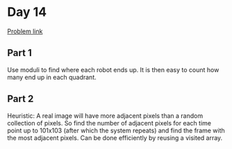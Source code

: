 # Day 14

[Problem link](https://adventofcode.com/2024/day/14)

## Part 1

Use moduli to find where each robot ends up. It is then easy to count how many end up in each quadrant.

## Part 2

Heuristic: A real image will have more adjacent pixels than a random collection of pixels. So find the number of adjacent pixels for each time point up to 101x103 (after which the system repeats) and find the frame with the most adjacent pixels. Can be done efficiently by reusing a visited array.
